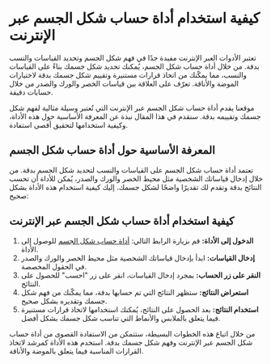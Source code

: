 كيفية استخدام أداة حساب شكل الجسم عبر الإنترنت
==============================================

تعتبر الأدوات العبر الإنترنت مفيدة جدًا في فهم شكل الجسم وتحديد القياسات والنسب بدقة. من خلال أداة حساب شكل الجسم، يُمكنك تحديد شكل جسمك بناءً على القياسات والنسب، مما يمكّنك من اتخاذ قرارات مستنيرة وتقييم شكل جسمك بدقة لاختيارات الموضة والأناقة. تعرّف على العلاقة بين قياسات الخصر والورك والصدر من خلال حسابات دقيقة.

موقعنا يقدم أداة حساب شكل الجسم عبر الإنترنت التي تُعتبر وسيلة مثالية لفهم شكل جسمك وتقييمه بدقة. سنقدم في هذا المقال نبذة عن المعرفة الأساسية حول هذه الأداة، وكيفية استخدامها لتحقيق أقصى استفادة.

المعرفة الأساسية حول أداة حساب شكل الجسم
----------------------------------------

تعتمد أداة حساب شكل الجسم على القياسات والنسب لتحديد شكل الجسم بدقة. من خلال إدخال قياساتك الشخصية مثل محيط الخصر والورك والصدر، يُمكن للأداة أن تحسب النتائج بدقة وتقدم لك تقديرًا واضحًا لشكل جسمك. إليك كيفية استخدام هذه الأداة بشكل صحيح:

كيفية استخدام أداة حساب شكل الجسم عبر الإنترنت
----------------------------------------------

1. **الدخول إلى الأداة:** قم بزيارة الرابط التالي: [أداة حساب شكل الجسم](https://www.onlinecalculatorsfree.com/ar/fitness/body-shape-calculator.html) للوصول إلى الأداة.
2. **إدخال القياسات:** ابدأ بإدخال قياساتك الشخصية مثل محيط الخصر والورك والصدر في الحقول المخصصة.
3. **النقر على زر الحساب:** بمجرد إدخال القياسات، انقر على زر "احسب" للحصول على النتائج.
4. **استعراض النتائج:** ستظهر النتائج التي تم حسابها بدقة، مما يمكّنك من فهم شكل جسمك وتقديره بشكل صحيح.
5. **استخدام النتائج:** بعد الحصول على النتائج، يُمكنك استخدامها لاتخاذ قرارات مستنيرة فيما يتعلق بالملابس والأنماط التي تناسب شكل جسمك بشكل أفضل.

من خلال اتباع هذه الخطوات البسيطة، ستتمكن من الاستفادة القصوى من أداة حساب شكل الجسم عبر الإنترنت وفهم شكل جسمك بدقة. استخدم هذه الأداة كمرشد لاتخاذ القرارات المناسبة فيما يتعلق بالموضة والأناقة.
